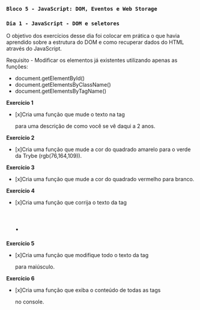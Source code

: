 ### `Bloco 5 - JavaScript: DOM, Eventos e Web Storage`
### `Dia 1 - JavaScript - DOM e seletores`

O objetivo dos exercícios desse dia foi colocar em prática o que havia aprendido sobre a estrutura do DOM e como recuperar dados do HTML através do JavaScript.

Requisito - Modificar os elementos já existentes utilizando apenas as funções:
  - document.getElementById()
  - document.getElementsByClassName()
  - document.getElementsByTagName()
       
**Exercício 1**  
- [x]Cria uma função que mude o texto na tag <p> para uma descrição de como você se vê daqui a 2 anos.

**Exercício 2**  
- [x]Cria uma função que mude a cor do quadrado amarelo para o verde da Trybe (rgb(76,164,109)).

**Exercício 3**  
- [x]Cria uma função que mude a cor do quadrado vermelho para branco.

**Exercício 4**  
- [x]Cria uma função que corrija o texto da tag <h1>.

**Exercício 5**  
- [x]Cria uma função que modifique todo o texto da tag <p> para maiúsculo.

**Exercício 6**  
- [x]Cria uma função que exiba o conteúdo de todas as tags <p> no console.
